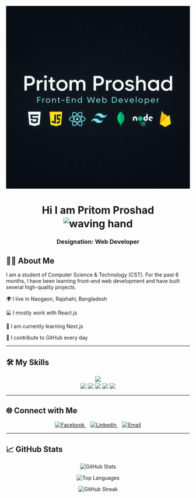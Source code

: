 <img src="https://raw.githubusercontent.com/pritom352/pritom352/refs/heads/main/ChatGPT%20Image%20Jun%2025%2C%202025%2C%2009_20_24%20AM.png" alt="GitHub Banner" width="100%" height="500" />

<h1 align="center">
  Hi I am Pritom Proshad 
  <img src="https://media.giphy.com/media/hvRJCLFzcasrR4ia7z/giphy.gif" alt="waving hand" width="30" height="30" style="vertical-align:middle;" />
</h1>
<h3 align="center">Designation: Web Developer</h3>



## 🧑‍💻 About Me

I am a student of Computer Science & Technology (CST). For the past 6 months, I have been learning front-end web development and have built several high-quality projects.

🌍 I live in Naogaon, Rajshahi, Bangladesh

💻 I mostly work with React.js

🌱 I am currently learning Next.js

🔁 I contribute to GitHub every day

---

## 🛠️ My Skills

<p align="center">
  <img src="https://skillicons.dev/icons?i=html,css,js,react,nodejs,express,mongodb,tailwind,git,github,vscode,firebase" />
    <br/>
  <!-- Example for DaisyUI -->
<img src="https://img.shields.io/badge/DaisyUI-FF61F6?style=for-the-badge&logo=TailwindCSS&logoColor=white" />

  <!-- Example for React Router -->
<img src="https://img.shields.io/badge/React_Router-CA4245?style=for-the-badge&logo=react-router&logoColor=white" />

<!-- Example for Nodemon -->
<img src="https://img.shields.io/badge/Nodemon-76D04B?style=for-the-badge&logo=nodemon&logoColor=white" />

<!-- Example for JWT -->
<img src="https://img.shields.io/badge/JWT-000000?style=for-the-badge&logo=jsonwebtokens&logoColor=white" />

<!-- Example for Canva -->
<img src="https://img.shields.io/badge/Canva-00C4CC?style=for-the-badge&logo=Canva&logoColor=white" />

</p>

---

## 🌐 Connect with Me
<div style="text-align: center;">
  <a href="https://www.facebook.com/pritom.proshad.2024" target="_blank" rel="noopener noreferrer">
    <img src="https://img.shields.io/badge/Facebook-1877F2?style=for-the-badge&logo=facebook&logoColor=white" alt="Facebook" />
  </a>&nbsp;&nbsp;
  <a href="https://www.linkedin.com/in/pritom352/" target="_blank" rel="noopener noreferrer">
    <img src="https://img.shields.io/badge/LinkedIn-0A66C2?style=for-the-badge&logo=linkedin&logoColor=white" alt="LinkedIn" />
  </a>&nbsp;&nbsp;
  <a href="mailto:pritomproshad@gmail.com" target="_blank" rel="noopener noreferrer">
    <img src="https://img.shields.io/badge/Gmail-D14836?style=for-the-badge&logo=gmail&logoColor=white" alt="Email" />
  </a>
</div>

---

## 📈 GitHub Stats

<p align="center">
  <img src="https://github-readme-stats.vercel.app/api?username=pritom352&show_icons=true&theme=tokyonight" alt="GitHub Stats" />
</p>

<p align="center">
  <img src="https://github-readme-stats.vercel.app/api/top-langs/?username=pritom352&layout=compact&theme=tokyonight" alt="Top Languages" />
</p>

<p align="center">
  <img src="https://streak-stats.demolab.com/?user=pritom352&theme=tokyonight" alt="GitHub Streak" />
</p>

